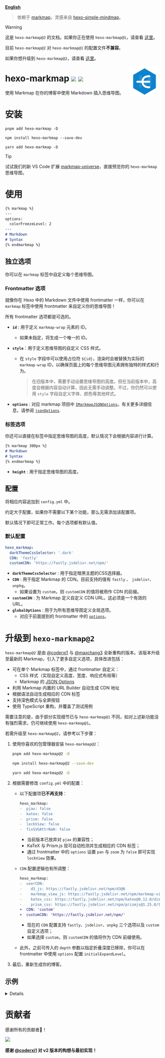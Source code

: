 [**English**](https://github.com/maxchang3/hexo-markmap/blob/2.0.0-beta/README.md)

> 依赖于 [markmap](https://github.com/gera2ld/markmap)，灵感来自 [hexo-simple-mindmap](https://github.com/HunterXuan/hexo-simple-mindmap)。

> [!WARNING]
> 这是 `hexo-markmap@2` 的文档。如果你正在使用 `hexo-markmap@1`，请查看 [这里](https://github.com/markmap-universe/hexo-markmap/tree/legacy)。
>
> 目前 `hexo-markmap@2` 对 `hexo-markmap@1` 的配置文件**不兼容**。
>
> 如果你想升级到 `hexo-markmap@2`，请查看 [这里](#升级到-hexo-markmap-v2)。

<img src="https://raw.githubusercontent.com/markmap-universe/logo/master/hexo-markmap-logo.png" alt="Hexo logo" width="100" height="100" align="right" />

# hexo-markmap  <a href="https://npm.im/hexo-markmap"><img src="https://badgen.net/npm/v/hexo-markmap"></a> <a href="https://npm.im/hexo-markmap"><img src="https://badgen.net/npm/dm/hexo-markmap"></a>

使用 Markmap 在你的博客中使用 Markdown 插入思维导图。

# 安装

```
pnpm add hexo-markmap -D
```

```
npm install hexo-markmap --save-dev
```

```
yarn add hexo-markmap -D
```

> [!TIP]
> 试试我们的新 VS Code 扩展 [markmap-universe](https://marketplace.visualstudio.com/items?itemName=maxchang.vscode-markmap-universe)，直接预览你的 `hexo-markmap` 思维导图。

# 使用

```markdown
{% markmap %}
---
options:
  colorFreezeLevel: 2
---
# Markdown
# Syntax
{% endmarkmap %}
```

## 独立选项

你可以在 `markmap` 标签中自定义每个思维导图。

### Frontmatter 选项

就像你在 Hexo 中的 Markdown 文件中使用 frontmatter 一样，你可以在 `markmap` 标签中使用 frontmatter 来自定义你的思维导图！

所有 frontmatter 选项都是可选的。


- **`id`** : 用于定义 `markmap-wrap` 元素的 ID。  
  - 如果未指定，将生成一个唯一的 ID。

- **`style`**：用于定义思维导图的自定义 CSS 样式。  
  - 在 `style` 字段中可以使用占位符 `${id}`，渲染时会被替换为实际的 `markmap-wrap` ID，以确保页面上的每个思维导图元素拥有独特的样式和行为。  
    > 在旧版本中，需要手动设置思维导图的高度。但在当前版本中，高度会根据内容自动计算，因此无需手动调整。不过，你仍然可以使用 `style` 字段自定义字体、颜色等其他样式。  
  
- **`options`** : 对应 markmap 项目中 [`IMarkmapJSONOptions`](https://markmap.js.org/api/interfaces/markmap-view.IMarkmapJSONOptions.html)。有关更多详细信息，请参阅 [`jsonOptions`](https://markmap.js.org/docs/json-options#option-list).

### 标签选项

你还可以直接在标签中指定思维导图的高度，默认情况下会根据内容进行计算。

```markdown
{% markmap 300px %}
# Markdown
# Syntax
{% endmarkmap %}
```

- **`height`** : 用于指定思维导图的高度。

## 配置

将相应内容追加到 `config.yml` 中。

约定大于配置，如果你不需要以下某个功能，那么无需添加该配置项。 

默认情况下即可正常工作。每个选项都有默认值。

### 默认配置

```yaml
hexo_markmap:
  darkThemeCssSelector: '.dark'
  CDN: 'fastly'
  customCDN: 'https://fastly.jsdelivr.net/npm/'
```

- **`darkThemeCssSelector`** : 用于指定暗黑主题的CSS选择器。
- **`CDN`** : 用于指定 Markmap 的 CDN。目前支持的值有 `fastly` 、 `jsdelivr`、 `unpkg`。
  - 如果设置为 `custom`，则 `customCDN` 的值将被用作 CDN 的前缀。
- **`customCDN`** : 为 Markmap 定义自定义 CDN URL。这必须是一个有效的 URL。
- **`globalOptions`** : 用于为所有思维导图定义全局选项。  
  - 对应于前面提到的 frontmatter 中的 [`options`](#frontmatter-选项)。

# 升级到 `hexo-markmap@2`

`hexo-markmap@2` 是由 [@coderxi1](https://github.com/coderxi1/) 与 [@maxchang3](https://github.com/maxchang3/) 全新重构的版本。该版本升级至最新的 Markmap，引入了更多自定义选项，具体改进包括：

- 可在单个 Markmap 标签中，通过 frontmatter 自定义：
  - CSS 样式（实现自定义高度、宽度、响应式布局等）
  - Markmap 的 [JSON Options](https://markmap.js.org/docs/json-options#option-list)
- 利用 Markmap 内置的 URL Builder 自动生成 CDN 地址
- 根据语法自动生成相应的 CDN 标签
- 支持深色模式与全屏按钮
- 使用 TypeScript 重构，并覆盖了测试用例

需要注意的是，由于部分实现细节已与 `hexo-markmap@1` 不同，如对上述新功能没有强烈需求，仍可继续使用 `hexo-markmap@1`。

若需升级至 `hexo-markmap@2`，请参考以下步骤：

1. 使用你喜欢的包管理器安装 `hexo-markmap@2`：
    ```bash
    pnpm add hexo-markmap@2 -D
    ```
    ```bash
    npm install hexo-markmap@2 --save-dev
    ```
    ```bash
    yarn add hexo-markmap@2 -D
    ```
2. 根据需要修改 `config.yml` 中的配置：

   - 以下配置项**已不再支持**：
      ```diff
      hexo_markmap:
      -  pjax: false
      -  katex: false
      -  prism: false
      -  lockView: false
      -  fixSVGAttrNaN: false
      ```
      - 当前版本已放弃对 `pjax` 的兼容性；
      - KaTeX 与 Prism.js 现可自动检测并生成相应的 CDN 标签；
      - 通过 frontmatter 中的 `options` 设置 `pan` 与 `zoom` 为 `false` 即可实现 `lockView` 效果。

   - `CDN` 配置逻辑也有所调整：
      ```diff
      hexo_markmap:
      -  userCDN:
      -    d3_js: https://fastly.jsdelivr.net/npm/d3@6
      -    markmap_view_js: https://fastly.jsdelivr.net/npm/markmap-view@0.2.7
      -    katex_css: https://fastly.jsdelivr.net/npm/katex@0.12.0/dist/katex.min.css
      -    prism_css: https://fastly.jsdelivr.net/npm/prismjs@1.25.0/themes/prism.css
      +  CDN: 'custom'
      +  customCDN: 'https://fastly.jsdelivr.net/npm/'
      ```
      - 现在的 `CDN` 配置支持 `fastly`、`jsdelivr`、`unpkg` 三个选项以及 `custom` 自定义选项；
      - 如果选择 `custom`，则 `customCDN` 的值将作为 CDN 前缀使用。

   - 此外，之前可传入的 `depth` 参数以指定折叠深度已移除，你可以在 frontmatter 中使用 `options` 配置 `initialExpandLevel`。

3. 最后，重新生成你的博客。

## 示例

<details>

````markdown
{% markmap %}
---
id: markmap-example
style: |
  #${id} {
    height: 300px;
    width: 100%;
  }
  @media (min-width: 1280px) {
    #${id} {
      height: 600px;
    }
  }
options:
  colorFreezeLevel: 2
---

## Links

- [Website](https://markmap.js.org/)
- [GitHub](https://github.com/gera2ld/markmap)

## Related Projects

- [coc-markmap](https://github.com/gera2ld/coc-markmap) for Neovim
- [markmap-vscode](https://marketplace.visualstudio.com/items?itemName=gera2ld.markmap-vscode) for VSCode
- [eaf-markmap](https://github.com/emacs-eaf/eaf-markmap) for Emacs

## Features

Note that if blocks and lists appear at the same level, the lists will be ignored.

### Lists

- **strong** ~~del~~ *italic* ==highlight==
- `inline code`
- [x] checkbox
- Katex: $x = {-b \pm \sqrt{b^2-4ac} \over 2a}$ <!-- markmap: fold -->
  - [More Katex Examples](#?d=gist:af76a4c245b302206b16aec503dbe07b:katex.md)
- Now we can wrap very very very very long text based on `maxWidth` option
- Ordered list
  1. item 1
  2. item 2

### Blocks
<!-- 为了避免 hexo 将以下内容视为代码块，我们需要使用列表 -->
- ```js 
  console.log('hello, JavaScript')
  ```

- | Products | Price |
  |-|-|
  | Apple | 4 |
  | Banana | 2 |

- ![](https://markmap.js.org/favicon.png)
````
</details>

# 贡献者

感谢所有的贡献者🥰！

<a href="https://github.com/maxchang3/hexo-markmap/graphs/contributors">
  <img src="https://contrib.rocks/image?repo=maxchang3/hexo-markmap" />
</a>

**感谢 [@coderxi1](https://github.com/coderxi1/) 对 v2 版本的构想与最初实现！**
